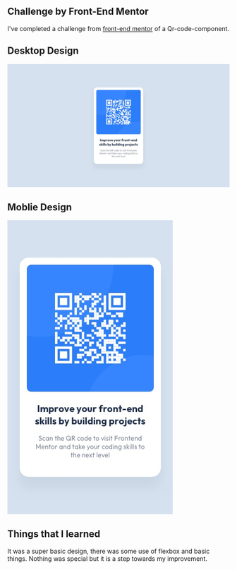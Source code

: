 ## Challenge by Front-End Mentor 
I've completed a challenge from [front-end mentor](https://frontendmentor.io/) of a Qr-code-component. 

## Desktop Design
![Desktop Design](design/desktop-design.jpg)

## Moblie Design
![Mobile Design](design/mobile-design.jpg)


## Things that I learned
It was a super basic design, there was some use of flexbox and basic things. Nothing was special but it is a step towards my improvement.